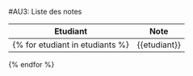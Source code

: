 #AU3: Liste des notes

| Etudiant       | Note         |
| ---------------|--------------|
{% for etudiant in etudiants %}| {{etudiant}} |    |
{% endfor %}
